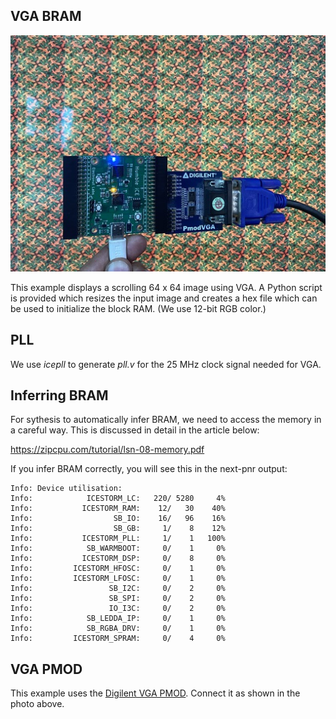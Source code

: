 ## VGA BRAM 

![VGA BRAM](vga_bram.jpg)

This example displays a scrolling 64 x 64 image using VGA. A Python script is provided 
which resizes the input image and creates a hex file which can be used to 
initialize the block RAM. (We use 12-bit RGB color.)

## PLL

We use *icepll* to generate *pll.v* for the 25 MHz clock signal needed for VGA.


## Inferring BRAM 

For sythesis to automatically infer BRAM, we need to access the memory in a 
careful way. This is discussed in detail in the article below:

https://zipcpu.com/tutorial/lsn-08-memory.pdf

If you infer BRAM correctly, you will see this in the next-pnr output:

```
Info: Device utilisation:
Info:            ICESTORM_LC:   220/ 5280     4%
Info:           ICESTORM_RAM:    12/   30    40%
Info:                  SB_IO:    16/   96    16%
Info:                  SB_GB:     1/    8    12%
Info:           ICESTORM_PLL:     1/    1   100%
Info:            SB_WARMBOOT:     0/    1     0%
Info:           ICESTORM_DSP:     0/    8     0%
Info:         ICESTORM_HFOSC:     0/    1     0%
Info:         ICESTORM_LFOSC:     0/    1     0%
Info:                 SB_I2C:     0/    2     0%
Info:                 SB_SPI:     0/    2     0%
Info:                 IO_I3C:     0/    2     0%
Info:            SB_LEDDA_IP:     0/    1     0%
Info:            SB_RGBA_DRV:     0/    1     0%
Info:         ICESTORM_SPRAM:     0/    4     0%
```

## VGA PMOD

This example uses the [Digilent VGA PMOD][1]. Connect it as shown in the photo above. 

[1]: https://digilent.com/shop/pmod-vga-video-graphics-array/

